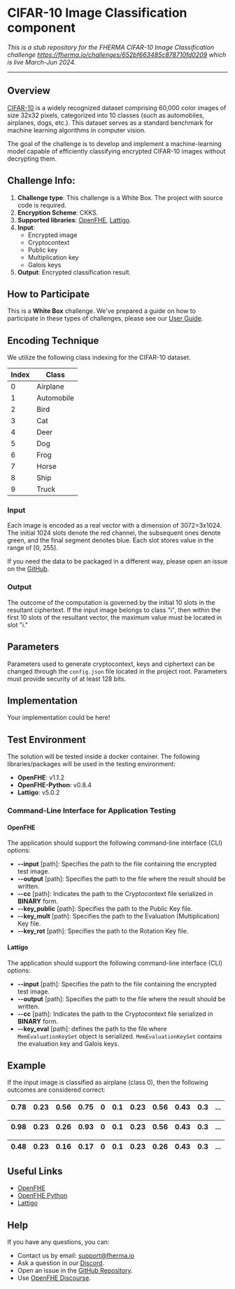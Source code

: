 # CIFAR-10 Image Classification component

*This is a stub repository for the FHERMA CIFAR-10 Image Classification challenge https://fherma.io/challenges/652bf663485c878710fd0209 which is live March-Jun 2024.*

---

## Overview

[CIFAR-10](https://www.cs.toronto.edu/~kriz/cifar.html) is a widely recognized dataset comprising 60,000 color images of size 32x32 pixels, categorized into 10 classes (such as automobiles, airplanes, dogs, etc.).
This dataset serves as a standard benchmark for machine learning algorithms in computer vision.

The goal of the challenge is to develop and implement a machine-learning model capable of efficiently classifying encrypted CIFAR-10 images without decrypting them.

## Challenge Info:

1. **Challenge type**: This challenge is a White Box.
The project with source code is required.
2. **Encryption Scheme**: CKKS.
3. **Supported libraries**: [OpenFHE](https://github.com/openfheorg/openfhe-development), [Lattigo](https://github.com/tuneinsight/lattigo).
4. **Input**:
    - Encrypted image
    - Cryptocontext
    - Public key
    - Multiplication key
    - Galois keys
5. **Output**: Encrypted classification result.

## How to Participate

This is a **White Box** challenge.
We've prepared a guide on how to participate in these types of challenges, please see our [User Guide](https://fherma.io/how_it_works).

## Encoding Technique 

We utilize the following class indexing for the CIFAR-10 dataset.

| Index | Class| 
| -------- | -------- | 
| 0     | Airplane    |
| 1     | Automobile  |
| 2     | Bird   |
| 3     | Cat    |
| 4     | Deer	    |
| 5     | Dog    |
| 6     | Frog    |
| 7     | Horse    |
| 8     | Ship    |
| 9     | Truck    |

### Input

Each image is encoded as a real vector with a dimension of 3072=3x1024.
The initial 1024 slots denote the red channel, the subsequent ones denote green, and the final segment denotes blue.
Each slot stores value in the range of [0, 255].

If you need the data to be packaged in a different way, please open an issue on the [GitHub](https://github.com/Fherma-challenges/cifar-10).

### Output

The outcome of the computation is governed by the initial 10 slots in the resultant ciphertext.
If the input image belongs to class "i", then within the first 10 slots of the resultant vector, the maximum value must be located in slot "i."

## Parameters

Parameters used to generate cryptocontext, keys and ciphertext can be changed through the `config.json` file located in the project root.
Parameters must provide security of at least 128 bits.

## Implementation

Your implementation could be here!

## Test Environment

The solution will be tested inside a docker container.
The following libraries/packages will be used in the testing environment: 
 - **OpenFHE**: v1.1.2
 - **OpenFHE-Python**: v0.8.4
 - **Lattigo**: v5.0.2

### Command-Line Interface for Application Testing

#### OpenFHE
The application should support the following command-line interface (CLI) options:

- **--input** [path]: Specifies the path to the file containing the encrypted test image.
- **--output** [path]: Specifies the path to the file where the result should be written.
- **--cc** [path]: Indicates the path to the Cryptocontext file serialized in **BINARY** form.
- **--key_public** [path]: Specifies the path to the Public Key file.
- **--key_mult** [path]: Specifies the path to the Evaluation (Multiplication) Key file.
- **--key_rot** [path]: Specifies the path to the Rotation Key file.

#### Lattigo
The application should support the following command-line interface (CLI) options:

- **--input** [path]: Specifies the path to the file containing the encrypted test image.
- **--output** [path]: Specifies the path to the file where the result should be written.
- **--cc** [path]: Indicates the path to the Cryptocontext file serialized in **BINARY** form.
- **--key_eval** [path]: defines the path to the file where `MemEvaluationKeySet` object is serialized. `MemEvaluationKeySet` contains the evaluation key and Galois keys.

## Example

If the input image is classified as airplane (class 0), then the following outcomes are considered correct:

| 0.78 | 0.23 | 0.56 | 0.75 | 0 | 0.1 | 0.23 | 0.56 | 0.43 | 0.3 | ... |
|---|---|---|---|---|---|---|---|---|---|---|

| 0.98 | 0.23 | 0.26 | 0.93 | 0 | 0.1 | 0.23 | 0.56 | 0.43 | 0.3 | ... |
|---|---|---|---|---|---|---|---|---|---|--- |

| 0.48 | 0.23 | 0.16 | 0.17 | 0 | 0.1 | 0.23 | 0.26 | 0.43 | 0.3 | ... |
|---|---|---|---|---|---|---|---|---|---|---|

## Useful Links

* [OpenFHE](https://github.com/openfheorg/openfhe-development)
* [OpenFHE Python](https://github.com/openfheorg/openfhe-python)
* [Lattigo](https://github.com/tuneinsight/lattigo)

## Help

If you have any questions, you can:
 * Contact us by email: support@fherma.io
 * Ask a question in our [Discord](https://discord.gg/NfhXwyr9M5).
 * Open an issue in the [GitHub Repository](https://github.com/Fherma-challenges/cifar-10).
 * Use [OpenFHE Discourse](https://openfhe.discourse.group).

